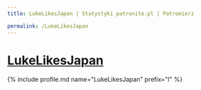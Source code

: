 ```yaml
---
title: LukeLikesJapan | Statystyki patronite.pl | Patromierz

permalink: /LukeLikesJapan
---
```


# [LukeLikesJapan](https://patronite.pl/LukeLikesJapan)

{% include profile.md name="LukeLikesJapan" prefix="l" %}
